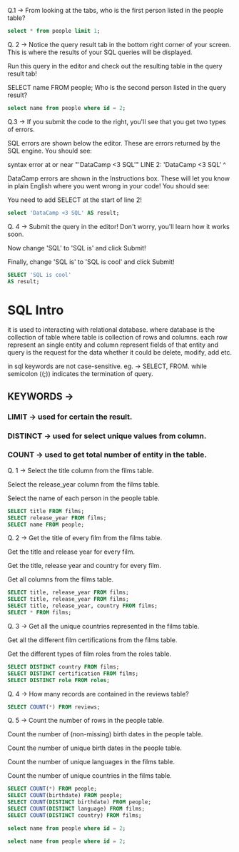 Q.1 -> From looking at the tabs, who is the first person listed in the people table?

```sql
select * from people limit 1;
```

Q. 2 -> Notice the query result tab in the bottom right corner of your screen. This is where the results of your SQL queries will be displayed.

Run this query in the editor and check out the resulting table in the query result tab!

SELECT name FROM people;
Who is the second person listed in the query result?

```sql
select name from people where id = 2;
```

Q.3 -> If you submit the code to the right, you'll see that you get two types of errors.

SQL errors are shown below the editor. These are errors returned by the SQL engine. You should see:

syntax error at or near "'DataCamp <3 SQL'" LINE 2: 'DataCamp <3 SQL' ^

DataCamp errors are shown in the Instructions box. These will let you know in plain English where you went wrong in your code! You should see:

You need to add SELECT at the start of line 2!

```sql
select 'DataCamp <3 SQL' AS result;
```

Q. 4 -> Submit the query in the editor! Don't worry, you'll learn how it works soon.

Now change 'SQL' to 'SQL is' and click Submit!

Finally, change 'SQL is' to 'SQL is cool' and click Submit!

```sql
SELECT 'SQL is cool'
AS result;
```

# SQL Intro

it is used to interacting with relational database. where database is the collection of table where table is collection of rows and columns. each row represent an single entity and column represent fields of that entity and query is the request for the data whether it could be delete, modify, add etc.

in sql keywords are not case-sensitive. eg. -> SELECT, FROM. while semicolon (\(;\)) indicates the termination of query.

## KEYWORDS ->

### LIMIT -> used for certain the result.

### DISTINCT -> used for select unique values from column.

### COUNT -> used to get total number of entity in the table.

Q. 1 -> Select the title column from the films table.

Select the release_year column from the films table.

Select the name of each person in the people table.

```sql
SELECT title FROM films;
SELECT release_year FROM films;
SELECT name FROM people;
```

Q. 2 -> Get the title of every film from the films table.

Get the title and release year for every film.

Get the title, release year and country for every film.

Get all columns from the films table.

```sql
SELECT title, release_year FROM films;
SELECT title, release_year FROM films;
SELECT title, release_year, country FROM films;
SELECT * FROM films;
```

Q. 3 -> Get all the unique countries represented in the films table.

Get all the different film certifications from the films table.

Get the different types of film roles from the roles table.

```sql
SELECT DISTINCT country FROM films;
SELECT DISTINCT certification FROM films;
SELECT DISTINCT role FROM roles;
```

Q. 4 -> How many records are contained in the reviews table?

```sql
SELECT COUNT(*) FROM reviews;
```

Q. 5 -> Count the number of rows in the people table.

Count the number of (non-missing) birth dates in the people table.

Count the number of unique birth dates in the people table.

Count the number of unique languages in the films table.

Count the number of unique countries in the films table.

```sql
SELECT COUNT(*) FROM people;
SELECT COUNT(birthdate) FROM people;
SELECT COUNT(DISTINCT birthdate) FROM people;
SELECT COUNT(DISTINCT language) FROM films;
SELECT COUNT(DISTINCT country) FROM films;
```

```sql
select name from people where id = 2;
```

```sql
select name from people where id = 2;
```
